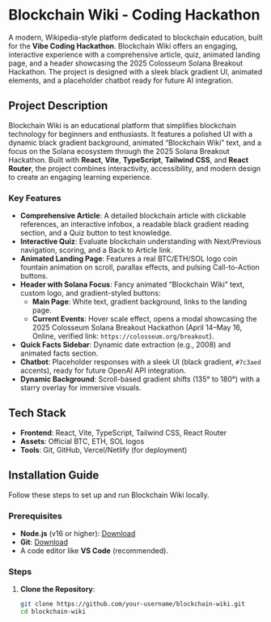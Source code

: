# Blockchain Wiki - Coding Hackathon


A modern, Wikipedia-style platform dedicated to blockchain education, built for the **Vibe Coding Hackathon**. Blockchain Wiki offers an engaging, interactive experience with a comprehensive article, quiz, animated landing page, and a header showcasing the 2025 Colosseum Solana Breakout Hackathon. The project is designed with a sleek black gradient UI, animated elements, and a placeholder chatbot ready for future AI integration.

## Project Description

Blockchain Wiki is an educational platform that simplifies blockchain technology for beginners and enthusiasts. It features a polished UI with a dynamic black gradient background, animated “Blockchain Wiki” text, and a focus on the Solana ecosystem through the 2025 Solana Breakout Hackathon. Built with **React**, **Vite**, **TypeScript**, **Tailwind CSS**, and **React Router**, the project combines interactivity, accessibility, and modern design to create an engaging learning experience.

### Key Features
- **Comprehensive Article**: A detailed blockchain article with clickable references, an interactive infobox, a readable black gradient reading section, and a Quiz button to test knowledge.
- **Interactive Quiz**: Evaluate blockchain understanding with Next/Previous navigation, scoring, and a Back to Article link.
- **Animated Landing Page**: Features a real BTC/ETH/SOL logo coin fountain animation on scroll, parallax effects, and pulsing Call-to-Action buttons.
- **Header with Solana Focus**: Fancy animated “Blockchain Wiki” text, custom logo, and gradient-styled buttons:
  - **Main Page**: White text, gradient background, links to the landing page.
  - **Current Events**: Hover scale effect, opens a modal showcasing the 2025 Colosseum Solana Breakout Hackathon (April 14–May 16, Online, verified link: `https://colosseum.org/breakout`).
- **Quick Facts Sidebar**: Dynamic date extraction (e.g., 2008) and animated facts section.
- **Chatbot**: Placeholder responses with a sleek UI (black gradient, `#7c3aed` accents), ready for future OpenAI API integration.
- **Dynamic Background**: Scroll-based gradient shifts (135° to 180°) with a starry overlay for immersive visuals.

## Tech Stack
- **Frontend**: React, Vite, TypeScript, Tailwind CSS, React Router
- **Assets**: Official BTC, ETH, SOL logos
- **Tools**: Git, GitHub, Vercel/Netlify (for deployment)

## Installation Guide

Follow these steps to set up and run Blockchain Wiki locally.

### Prerequisites
- **Node.js** (v16 or higher): [Download](https://nodejs.org/)
- **Git**: [Download](https://git-scm.com/)
- A code editor like **VS Code** (recommended).

### Steps
1. **Clone the Repository**:
   ```bash
   git clone https://github.com/your-username/blockchain-wiki.git
   cd blockchain-wiki